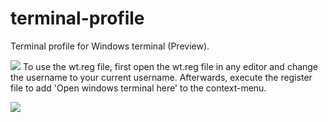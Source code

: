 # terminal-profile

Terminal profile for Windows terminal (Preview).

![](https://i.imgur.com/1hb8pxf.png)
To use the wt.reg file, first open the wt.reg file in any editor and change the username to your current username.
Afterwards, execute the register file to add 'Open windows terminal here' to the context-menu.

![](https://i.imgur.com/eUWeDYL.png)


